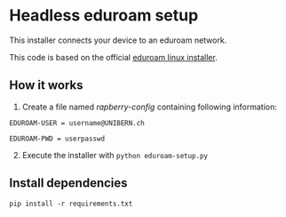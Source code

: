 # Headless eduroam setup

This installer connects your device to an eduroam network.

This code is based on the official [eduroam linux installer](https://cat.eduroam.org/).

## How it works

 1. Create a file named _rapberry-config_ containing following information:
```
EDUROAM-USER = username@UNIBERN.ch

EDUROAM-PWD = userpasswd
```
 2. Execute the installer with `python eduroam-setup.py`

## Install dependencies

`pip install -r requirements.txt`

